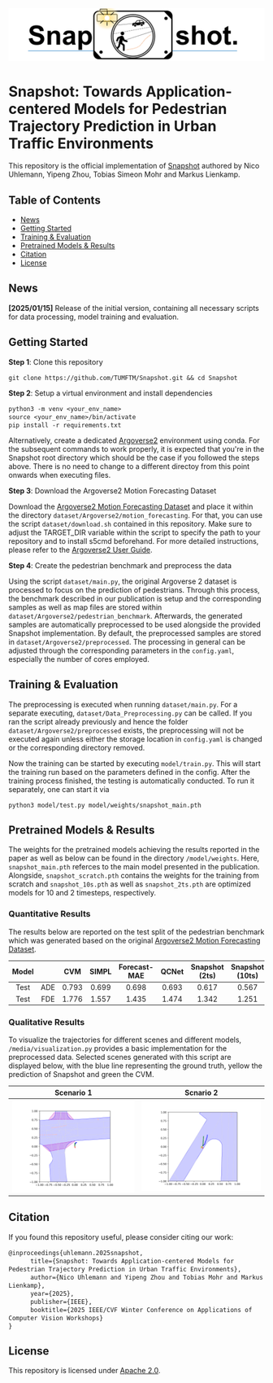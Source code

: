 ![](media/snapshot.png)
# Snapshot: Towards Application-centered Models for Pedestrian Trajectory Prediction in Urban Traffic Environments

This repository is the official implementation of [Snapshot](https://arxiv.org/abs/2409.01971) authored by Nico Uhlemann, Yipeng Zhou, Tobias Simeon Mohr and Markus Lienkamp.

## Table of Contents

* [News](#news)
* [Getting Started](#getting-started)
* [Training & Evaluation](#train_eval)
* [Pretrained Models & Results](#models_results)
* [Citation](#citation)
* [License](#license)

## News

**[2025/01/15]** Release of the initial version, containing all necessary scripts for data processing, model training and evaluation.


## Getting Started

**Step 1**: Clone this repository

```
git clone https://github.com/TUMFTM/Snapshot.git && cd Snapshot
```

**Step 2**: Setup a virtual environment and install dependencies

```
python3 -m venv <your_env_name>
source <your_env_name>/bin/activate
pip install -r requirements.txt
```
Alternatively, create a dedicated [Argoverse2](https://github.com/argoverse/av2-api) environment using conda.
For the subsequent commands to work properly, it is expected that you're in the Snapshot root directory which should be the case if you followed the steps above. There is no need to change to a different directoy from this point onwards when executing files.

**Step 3**: Download the Argoverse2 Motion Forecasting Dataset

Download the [Argoverse2 Motion Forecasting Dataset](https://www.argoverse.org/av2.html) and place it within the directory `dataset/Argoverse2/motion_forecasting`. For that, you can use the script `dataset/download.sh` contained in this repository. Make sure to adjust the TARGET_DIR variable within the script to specify the path to your repository and to install s5cmd beforehand.
For more detailed instructions, please refer to the [Argoverse2 User Guide](https://argoverse.github.io/user-guide/getting_started.html).

**Step 4**: Create the pedestrian benchmark and preprocess the data

Using the script `dataset/main.py`, the original Argoverse 2 dataset is processed to focus on the prediction of pedestrians. Through this process, the benchmark described in our publication is setup and the corresponding samples as well as map files are stored within `dataset/Argoverse2/pedestrian_benchmark`. Afterwards, the generated samples are automatically preprocessed to be used alongside the provided Snapshot implementation. By default, the preprocessed samples are stored in `dataset/Argoverse2/preprocessed`. The processing in general can be adjusted through the corresponding parameters in the `config.yaml`, especially the number of cores employed.

## Training & Evaluation <a name="train_eval"></a>
The preprocessing is executed when running `dataset/main.py`. For a separate executing, `dataset/Data_Preprocessing.py` can be called. If you ran the script already previously and hence the folder `dataset/Argoverse2/preprocessed` exists, the preprocessing will not be executed again unless either the storage location in `config.yaml` is changed or the corresponding directory removed.

Now the training can be started by executing `model/train.py`. This will start the training run based on the parameters defined in the config. After the training process finished, the testing is automatically conducted. To run it separately, one can start it via

```
python3 model/test.py model/weights/snapshot_main.pth
```

## Pretrained Models & Results <a name="models_results"></a>

The weights for the pretrained models achieving the results reported in the paper as well as below can be found in the directory `/model/weights`. Here, `snapshot_main.pth` referces to the main model presented in the publication. Alongside, `snapshot_scratch.pth` contains the weights for the training from scratch and `snapshot_10s.pth` as well as `snapshot_2ts.pth` are optimized models for 10 and 2 timesteps, respectively.

### Quantitative Results

The results below are reported on the test split of the pedestrian benchmark which was generated based on the original [Argoverse2 Motion Forecasting Dataset](https://www.argoverse.org/av2.html).

| Model | | CVM | SIMPL | Forecast-MAE | QCNet | Snapshot (2ts) | Snapshot (10ts) |
| :---: | :---: | :---: | :---: | :---: | :---: | :---: | :---: |
| Test | ADE| 0.793 | 0.699 | 0.698 | 0.693 | 0.617 | 0.567 |
| Test | FDE| 1.776 | 1.557 | 1.435 | 1.474 | 1.342 | 1.251 |

### Qualitative Results

To visualize the trajectories for different scenes and different models, `/media/visualization.py` provides a basic implementation for the preprocessed data. Selected scenes generated with this script are displayed below, with the blue line representing the ground truth, yellow the prediction of Snapshot and green the CVM.

Scenario 1 | Scnario 2
 :-------------------------:|:-------------------------:
![](media/scenario_1.png) | ![](media/scenario_2.png)


## Citation <a name="citation"></a>

If you found this repository useful, please consider citing our work:
```
@inproceedings{uhlemann.2025snapshot,
      title={Snapshot: Towards Application-centered Models for Pedestrian Trajectory Prediction in Urban Traffic Environments}, 
      author={Nico Uhlemann and Yipeng Zhou and Tobias Mohr and Markus Lienkamp},
      year={2025},
      publisher={IEEE},
      booktitle={2025 IEEE/CVF Winter Conference on Applications of Computer Vision Workshops}
}
```

## License <a name="license"></a>

This repository is licensed under [Apache 2.0](LICENSE).
